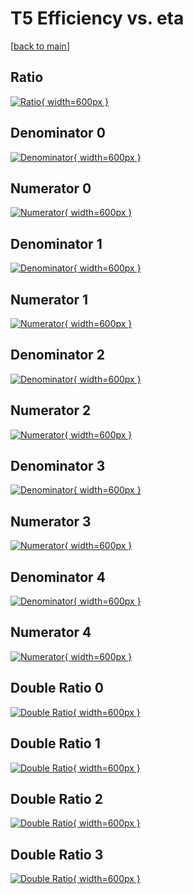 # T5 Efficiency vs. eta

[[back to main](./)]



## Ratio

[![Ratio](../mtv/var/T5_xtr_211_-1_eff_eta.png){ width=600px }](../mtv/var/T5_xtr_211_-1_eff_eta.pdf)

## Denominator 0

[![Denominator](../mtv/den/T5_xtr_211_-1_eff_eta_den0.png){ width=600px }](../mtv/den/T5_xtr_211_-1_eff_eta_den0.pdf)

## Numerator 0

[![Numerator](../mtv/num/T5_xtr_211_-1_eff_eta_num0.png){ width=600px }](../mtv/num/T5_xtr_211_-1_eff_eta_num0.pdf)

## Denominator 1

[![Denominator](../mtv/den/T5_xtr_211_-1_eff_eta_den1.png){ width=600px }](../mtv/den/T5_xtr_211_-1_eff_eta_den1.pdf)

## Numerator 1

[![Numerator](../mtv/num/T5_xtr_211_-1_eff_eta_num1.png){ width=600px }](../mtv/num/T5_xtr_211_-1_eff_eta_num1.pdf)

## Denominator 2

[![Denominator](../mtv/den/T5_xtr_211_-1_eff_eta_den2.png){ width=600px }](../mtv/den/T5_xtr_211_-1_eff_eta_den2.pdf)

## Numerator 2

[![Numerator](../mtv/num/T5_xtr_211_-1_eff_eta_num2.png){ width=600px }](../mtv/num/T5_xtr_211_-1_eff_eta_num2.pdf)

## Denominator 3

[![Denominator](../mtv/den/T5_xtr_211_-1_eff_eta_den3.png){ width=600px }](../mtv/den/T5_xtr_211_-1_eff_eta_den3.pdf)

## Numerator 3

[![Numerator](../mtv/num/T5_xtr_211_-1_eff_eta_num3.png){ width=600px }](../mtv/num/T5_xtr_211_-1_eff_eta_num3.pdf)

## Denominator 4

[![Denominator](../mtv/den/T5_xtr_211_-1_eff_eta_den4.png){ width=600px }](../mtv/den/T5_xtr_211_-1_eff_eta_den4.pdf)

## Numerator 4

[![Numerator](../mtv/num/T5_xtr_211_-1_eff_eta_num4.png){ width=600px }](../mtv/num/T5_xtr_211_-1_eff_eta_num4.pdf)

## Double Ratio 0

[![Double Ratio](../mtv/ratio/T5_xtr_211_-1_eff_eta_ratio0.png){ width=600px }](../mtv/ratio/T5_xtr_211_-1_eff_eta_ratio0.pdf)

## Double Ratio 1

[![Double Ratio](../mtv/ratio/T5_xtr_211_-1_eff_eta_ratio1.png){ width=600px }](../mtv/ratio/T5_xtr_211_-1_eff_eta_ratio1.pdf)

## Double Ratio 2

[![Double Ratio](../mtv/ratio/T5_xtr_211_-1_eff_eta_ratio2.png){ width=600px }](../mtv/ratio/T5_xtr_211_-1_eff_eta_ratio2.pdf)

## Double Ratio 3

[![Double Ratio](../mtv/ratio/T5_xtr_211_-1_eff_eta_ratio3.png){ width=600px }](../mtv/ratio/T5_xtr_211_-1_eff_eta_ratio3.pdf)

